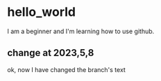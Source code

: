 # hello_world
I am a beginner and I'm learning how to use github. 
## change at 2023,5,8
ok, now I have changed the branch's text
